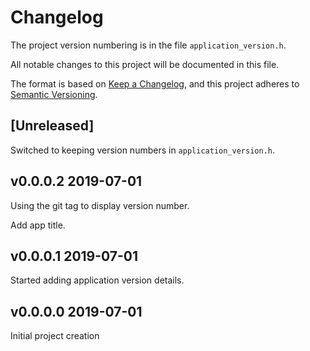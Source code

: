 # Changelog

The project version numbering is in the file `application_version.h`.

All notable changes to this project will be documented in this file.

The format is based on [Keep a Changelog](https://keepachangelog.com/en/1.0.0/),
and this project adheres to [Semantic Versioning](https://semver.org/spec/v2.0.0.html).

## [Unreleased]

Switched to keeping version numbers in `application_version.h`.

## v0.0.0.2 2019-07-01

Using the git tag to display version number.

Add app title.

## v0.0.0.1 2019-07-01

Started adding application version details.

## v0.0.0.0 2019-07-01

Initial project creation
